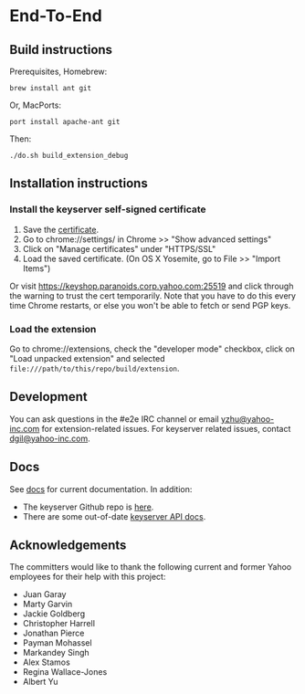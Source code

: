 # End-To-End

## Build instructions

Prerequisites, Homebrew:

    brew install ant git

Or, MacPorts:

    port install apache-ant git

Then:

    ./do.sh build_extension_debug

## Installation instructions

### Install the keyserver self-signed certificate

1. Save the [certificate](keyshop-ca.pem).
2. Go to chrome://settings/ in Chrome >> "Show advanced settings"
3. Click on "Manage certificates" under "HTTPS/SSL"
3. Load the saved certificate. (On OS X Yosemite, go to File >> "Import Items")

Or visit https://keyshop.paranoids.corp.yahoo.com:25519 and click through the
warning to trust the cert temporarily. Note that you have to do this every
time Chrome restarts, or else you won't be able to fetch or send PGP keys.

### Load the extension

Go to chrome://extensions, check the "developer mode" checkbox, click on "Load
unpacked extension" and selected `file:///path/to/this/repo/build/extension`.


## Development

You can ask questions in the #e2e IRC channel or email yzhu@yahoo-inc.com for
extension-related issues. For keyserver related issues, contact
dgil@yahoo-inc.com.

## Docs

See [docs](docs) for current documentation. In addition:
* The keyserver Github repo is [here](https://git.corp.yahoo.com/dgil/keyshop-minimal).
* There are some out-of-date [keyserver API
  docs](https://git.corp.yahoo.com/dgil/e2e-ks-stub).

## Acknowledgements

The committers would like to thank the following current and former Yahoo employees for their help with this project:
* Juan Garay
* Marty Garvin
* Jackie Goldberg
* Christopher Harrell
* Jonathan Pierce
* Payman Mohassel
* Markandey Singh
* Alex Stamos
* Regina Wallace-Jones
* Albert Yu
